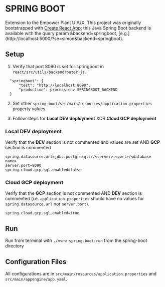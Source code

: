 # SPRING BOOT
Extension to the Empower Plant UI/UX. This project was originally bootstrapped with [Create React App](https://github.com/facebook/create-react-app); this Java Spring Boot backend is available with the query param &backend=springboot, [e.g.] (http://localhost:5000/?se=simon&backend=springboot).

## Setup

1. Verify that port 8090 is set for springboot in `react/src/utils/backendrouter.js`, 
```
  "springboot": {
      "test": "http://localhost:8090",
      "production": process.env.SPRINGBOOT_BACKEND
  }
```

2. Set other `spring-boot/src/main/resources/application.properties` property values

3. Follow steps for **Local DEV deployment** XOR **Cloud GCP deployment**

### Local DEV deployment
Verify that the **DEV** section is not commented and values are set AND **GCP** section is commented 
```
spring.datasource.url=jdbc:postgresql://<server>:<port>/<database name>
server.port=8090
spring.cloud.gcp.sql.enabled=false
```
### Cloud GCP deployment
Verify that the **GCP** section is not commented AND **DEV** section is commented (i.e. `application.properties` should have no values for `spring.datasource.url` nor `server.port`).
```
spring.cloud.gcp.sql.enabled=true
``` 

## Run
Run from terminal with `./mvnw spring-boot:run` from the spring-boot directory

## Configuration Files
All configurations are in `src/main/resources/application.properties` and `src/main/appengine/app.yaml`.
